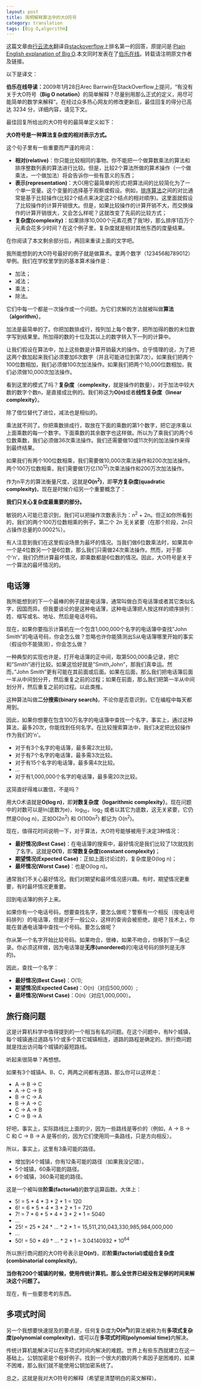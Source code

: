 ```yaml
---
layout: post
title: 简明解释算法中的大O符号
category: translation
tags: [Big O,algorithm]
---
```


这篇文章由[行云流水](http://xylsh.github.com/)翻译自[stackoverflow](http://stackoverflow.com/questions/487258/plain-english-explanation-of-big-o/487278#487278)上排名第一的回答，原提问是:[Plain English explanation of Big O](http://stackoverflow.com/questions/487258/plain-english-explanation-of-big-o).本文同时发表在了[伯乐在线](http://blog.jobbole.com/55184/)。转载请注明原文作者及链接。

以下是译文：

<p><strong>伯乐在线导读：</strong>2009年1月28日Arec Barrwin在StackOverflow上提问，“有没有关于大O符号<b>（Big O notation）</b>的简单解释？尽量别用那么正式的定义，用尽可能简单的数学来解释”。在经过众多热心网友的修改更新后，最佳回复的得分已高达 3234 分，详细内容，请见下文。</p>
<p>最佳回复所给出的大O符号的最简单定义如下：</p>
<p><strong>大O符号是一种算法复杂度的相对表示方式。</strong></p>
<p>这个句子里有一些重要而严谨的用词：</p>
<ul>
<li><strong>相对(relative)</strong>：你只能比较相同的事物。你不能把一个做算数乘法的算法和排序整数列表的算法进行比较。但是，比较2个算法所做的算术操作（一个做乘法，一个做加法）将会告诉你一些有意义的东西；</li>
<li><strong>表示(representation)</strong>：大O(用它最简单的形式)把算法间的比较简化为了一个单一变量。这个变量的选择基于观察或假设。例如，<span class='wp_keywordlink'><a href="http://blog.jobbole.com/11745/" title="视觉直观感受 7 种常用的排序算法" target="_blank">排序算法</a></span>之间的对比通常是基于比较操作(比较2个结点来决定这2个结点的相对顺序)。这里面就假设了比较操作的计算开销很大。但是，如果比较操作的计算开销不大，而交换操作的计算开销很大，又会怎么样呢？这就改变了先前的比较方式；</li>
<li><strong>复杂度(complexity)</strong>：如果排序10,000个元素花费了我1秒，那么排序1百万个元素会花多少时间？在这个例子里，复杂度就是相对其他东西的度量结果。</li>
</ul>
<p>在你阅读了本文剩余部分后，再回来重读上面的文字吧。</p>
<p>我所能想到的大O符号最好的例子就是做算术。拿两个数字（123456和789012）举例。我们在学校里学到的基本算术操作是：</p>
<ul>
<li>加法；</li>
<li>减法；</li>
<li>乘法；</li>
<li>除法。</li>
</ul>
<p>它们中每一个都是一次操作或一个问题。为它们求解的方法就被叫做<strong>算法（algorithm）</strong>。</p>
<p>加法是最简单的了。你把加数排成行，按列加上每个数字，把所加得的数的末位数字写到结果里。所加得的数的十位及其以上的数字转入下一列的计算中。</p>
<p>让我们假设在算法中，加上这些数是计算开销最大的操作。合乎情理的说，为了把这两个数加起来我们必须要加6次数字（并且可能进位到第7次）。如果我们把两个100位数相加，我们必须做100次加法操作。如果我们把两个10,000位数相加，我们必须做10,000次加法操作。</p>
<p>看到这里的模式了吗？<strong>复杂度</strong>（<strong>complexity</strong>，就是操作的数量），对于加法中较大数的数字个数n，是直接成比例的。我们称这为<strong>O(n)</strong>或者<strong>线性复杂度（linear complexity）</strong>。</p>
<p>除了借位替代了进位，减法也是相似的。</p>
<p>乘法就不同了。你把乘数排成行，取放在下面的乘数的第1个数字，把它逆序乘以上面乘数的每一个数字。下面乘数的其余数字也这样做。所以为了乘我们的两个6位数乘数，我们必须做36次乘法操作。我们还需要做10或11次列的加法操作来得到最终结果。</p>
<p>如果我们有两个100位数相乘，我们需要做10,000次乘法操作和200次加法操作。两个100万位数相乘，我们需要做1万亿(10<sup>12</sup>)次乘法操作和200万次加法操作。</p>
<p>作为n平方的算法衡量尺度，这就是<strong>O(n<sup>2</sup>)</strong>，即<strong>平方复杂度(quadratic complexity)</strong>。现在是时候介绍另一个重要概念了：</p>
<p><strong>我们只关心复杂度最重要的部分。</strong></p>
<p>敏锐的人可能已意识到，我们可以把操作次数表示为：n<sup>2</sup> + 2n。但正如你所看到的，我们的两个100万位数相乘的例子，第二个 2n 无关紧要（在那个阶段，2n只占操作总量的0.0002%）。</p>
<p>有人注意到我们在这里假设场景为最坏的情况。当我们做6位数乘法时，如果其中一个是4位数另一个是6位数，那么我们只需做24次乘法操作。然而，对于那个&#8217;n'，我们仍然计算最坏情况，即乘数都是6位数的情况。因此，大O符号是关于一个算法的最坏情况的。</p>
<h2>电话簿</h2>
<p>我所能想到的下一个最棒的例子就是电话簿，通常叫做白页电话簿或者其它类似名字，因国而异。但我要谈论的是这种电话薄，这种电话薄把人按这样的顺序排列：姓、缩写或名、地址、然后是电话号码。</p>
<p>现在，如果你要指示计算机在一个包含1,000,000个名字的电话簿中查找&#8221;John Smith&#8221;的电话号码，你会怎么做？忽略也许你能猜测出S从电话簿哪里开始的事实（假设你不能猜测），你会怎么做？</p>
<p>一种典型的实现也许是，打开电话簿的正中间，取第500,000条记录，把它和&#8221;Smith&#8221;进行比较。如果这恰好就是&#8221;Smith,John&#8221;，那我们真幸运。然而，&#8221;John Smith&#8221;更有可能在其前面或后面。如果在后面，那么我们把电话簿后面一半从中间划分开，然后重复之前的过程；如果在前面，那么我们把第一半从中间划分开，然后重复之前的过程。以此类推。</p>
<p>这种算法叫做<strong>二分搜索(binary search)</strong>。不论你是否意识到，它在编程中每天都用到。</p>
<p>因此，如果你想要在包含100万名字的电话簿中查找一个名字，事实上，通过这种算法，最多20次，你能找到任何名字。在比较搜索算法中，我们决定把比较操作作为我们的&#8217;n'。</p>
<ul>
<li>对于有3个名字的电话簿，最多需2次比较。</li>
<li>对于有7个名字的电话簿，最多需3次比较。</li>
<li>对于有15个名字的电话簿，最多需4次比较。</li>
<li>&#8230;</li>
<li>对于有1,000,000个名字的电话簿，最多需20次比较。</li>
</ul>
<p>这简直好得难以置信，不是吗？</p>
<p>用大O术语就是<strong>O(log n)</strong>，即<strong>对数复杂度（logarithmic complexity）</strong>。现在问题中的对数可以是ln(底数为e)，log<sub>10</sub>，log<sub>2</sub> 或者以其它为底数，这无关紧要，它仍然是O(log n)，正如O(2n<sup>2</sup>) 和 O(100n<sup>2</sup>) 都记为 O(n<sup>2</sup>)。</p>
<p>现在，值得花时间说明一下，对于算法，大O符号能够被用于决定3种情况：</p>
<ul>
<li><strong>最好情况(Best Case)</strong>：在电话簿的搜索中，最好情况是我们比较了1次就找到了名字。这就是<strong>O(1)</strong>，即<strong>常数复杂度(constant complexity)</strong>；</li>
<li><strong>期望情况(Expected Case)</strong>：正如上面讨论过的，复杂度是O(log n)；</li>
<li><strong>最坏情况(Worst Case)</strong>：也是O(log n)。</li>
</ul>
<p>通常我们不关心最好情况。我们对期望和最坏情况感兴趣。有时，期望情况更重要，有时最坏情况更重要。</p>
<p>回到电话簿的例子上来。</p>
<p>如果你有一个电话号码，想要查找名字，要怎么做呢？警察有一个相反（按电话号码排列）的电话簿，但是对于一般公众，这样的查询会被拒绝，是吧？技术上，你能在普通电话簿中查找一个号码。要怎么做呢？</p>
<p>你从第一个名字开始比较号码。如果吻合，很棒，如果不吻合，你移到下一条记录。你必须这样做，因为电话簿是<strong>无序(unordered)</strong>的(电话号码的排列是无序的)。</p>
<p>因此，查找一个名字：</p>
<ul>
<li><strong>最好情况(Best Case)</strong>：O(1);</li>
<li><strong>期望情况(Expected Case)</strong>：O(n)（对应500,000）;</li>
<li><strong>最坏情况(Worst Case)</strong>：O(n)（对应1,000,000）。</li>
</ul>
<h2>旅行商问题</h2>
<p>这是计算机科学中值得提到的一个相当有名的问题。在这个问题中，有N个城镇，每个城镇通过道路与1个或多个其它城镇相连，道路的路程是确定的。旅行商问题就是找出访问每个城镇的最短路线。</p>
<p>听起来很简单？再想想。</p>
<p>如果有3个城镇A、B、C，两两之间都有道路，那么你可以这样走：</p>
<ul>
<li>A -&gt; B -&gt; C</li>
<li>A -&gt; C -&gt; B</li>
<li>B -&gt; C -&gt; A</li>
<li>B -&gt; A -&gt; C</li>
<li>C -&gt; A -&gt; B</li>
<li>C -&gt; B -&gt; A</li>
</ul>
<p>好吧，事实上，实际路线比上面的少，因为一些路线是等价的（例如，A -&gt; B -&gt; C 和 C -&gt; B -&gt; A 是等价的，因为它们使用同一条路线，只是方向相反）。</p>
<p>所以，事实上，这里有3条可能的路径。</p>
<ul>
<li>增加到4个城镇，你有12条可能的路径（如果我没记错）。</li>
<li>5个城镇，60条可能的路径。</li>
<li>6个城镇，360条可能的路径。</li>
</ul>
<p>这是一个被叫做<strong>阶乘(factorial)</strong>的数学运算函数。大体上：</p>
<ul>
<li>5! = 5 * 4 * 3 * 2 * 1 = 120</li>
<li>6! = 6 * 5 * 4 * 3 * 2 * 1 = 720</li>
<li>7! = 7 * 6 * 5 * 4 * 3 * 2 * 1 = 5040</li>
<li>&#8230;</li>
<li>25! = 25 * 24 * … * 2 * 1 = 15,511,210,043,330,985,984,000,000</li>
<li>&#8230;</li>
<li>50! = 50 * 49 * … * 2 * 1 = 3.04140932 * 10<sup>64</sup></li>
</ul>
<p>所以旅行商问题的大O符号表示是<strong>O(n!)</strong>，即<strong>阶乘(factorial)或组合复杂度(combinatorial complexity)</strong>。</p>
<p><strong>当你有200个城镇的时候，使用传统计算机，那么全世界已经没有足够的时间来解决这个问题了。</strong></p>
<p>现在，有一些要思考的东西。</p>
<h2>多项式时间</h2>
<p>另一个我想要快速提及的要点是，任何复杂度为<strong>O(n<sup>a</sup>)</strong>的算法被称为有<strong>多项式复杂度(polynomial complexity)</strong>，或可以在<strong>多项式时间(polynomial time)</strong>内解决。</p>
<p>传统计算机能解决可以在多项式时间内解决的难题。世界上有些东西就建立在这一基础上。公钥加密是个极好例子。找到一个很大的数的两个素因子是困难的，如果不困难，那么我们就不能使用公钥加密系统了。</p>
<p>总之，这就是我对大O符号的解释（希望是清楚明白的英文解释）。</p>


